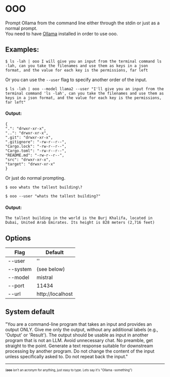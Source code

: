# OOO
Prompt Ollama from the command line either through the stdin or just as a normal prompt.<br>
You need to have [Ollama](https://github.com/jmorganca/ollama) installed in order to use ooo.

## Examples:
```shell
$ ls -lah | ooo I will give you an input from the terminal command ls -lah, can you take the filenames and use them as keys in a json format, and the value for each key is the permissions, far left
```
Or you can use the `--user` flag to specify another order of the input.
```shell
$ ls -lah | ooo --model llama2 --user "I'll give you an input from the terminal command 'ls -lah', can you take the filenames and use them as keys in a json format, and the value for each key is the permissions, far left"
```
#### Output:
```shell
{
".": "drwxr-xr-x",
"..": "drwxr-xr-x",
".git": "drwxr-xr-x",
".gitignore": "-rw-r--r--",
"Cargo.lock": "-rw-r--r--",
"Cargo.toml": "-rw-r--r--",
"README.md": "-rw-r--r--",
"src": "drwxr-xr-x",
"target": "drwxr-xr-x"
}
```
Or just do normal prompting.
```shell
$ ooo whats the tallest building\?
```
```shell
$ ooo --user "whats the tallest building?"
```
#### Output:
```shell
The tallest building in the world is the Burj Khalifa, located in Dubai, United Arab Emirates. Its height is 828 meters (2,716 feet)
```

## Options

| Flag          | Default           |
|---------------|-------------------|
| --user        | ''                |
| --system      | (see below)       |
| --model       | mistral           |
| --port        | 11434             |
| --url         | http://localhost  |


## System default
"You are a command-line program that takes an input and provides an output ONLY.
Give me only the output, without any additional labels (e.g., 'Output' or 'Result').
The output should be usable as input in another program that is not an LLM.
Avoid unnecessary chat.
No preamble, get straight to the point.
Generate a text response suitable for downstream processing by another program.
Do not change the content of the input unless specifically asked to.
Do not repeat back the input."

---

<sub><sup>(**ooo** isn't an acronym for anything, just easy to type. Lets say it's "Ollama -something")</sup></sub>
